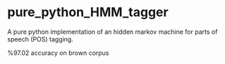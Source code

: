 # pure_python_HMM_tagger
A pure python implementation of an hidden markov machine for parts of speech (POS) tagging.

%97.02 accuracy on brown corpus
